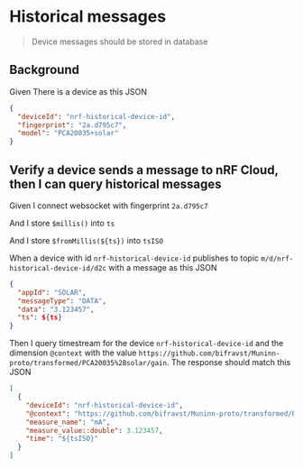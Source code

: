 # Historical messages

> Device messages should be stored in database

## Background

Given There is a device as this JSON

```json
{
  "deviceId": "nrf-historical-device-id",
  "fingerprint": "2a.d795c7",
  "model": "PCA20035+solar"
}
```

## Verify a device sends a message to nRF Cloud, then I can query historical messages

Given I connect websocket with fingerprint `2a.d795c7`

And I store `$millis()` into `ts`

And I store `$fromMillis(${ts})` into `tsISO`

When a device with id `nrf-historical-device-id` publishes to topic
`m/d/nrf-historical-device-id/d2c` with a message as this JSON

```json
{
  "appId": "SOLAR",
  "messageType": "DATA",
  "data": "3.123457",
  "ts": ${ts}
}
```

Then I query timestream for the device `nrf-historical-device-id` and the
dimension `@context` with the value
`https://github.com/bifravst/Muninn-proto/transformed/PCA20035%2Bsolar/gain`.
The response should match this JSON

```json
[
  {
    "deviceId": "nrf-historical-device-id",
    "@context": "https://github.com/bifravst/Muninn-proto/transformed/PCA20035%2Bsolar/gain",
    "measure_name": "mA",
    "measure_value::double": 3.123457,
    "time": "${tsISO}"
  }
]
```
